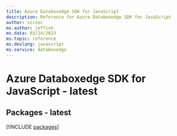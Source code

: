 ```yaml
---
title: Azure Databoxedge SDK for JavaScript
description: Reference for Azure Databoxedge SDK for JavaScript
author: xirzec
ms.author: jeffish
ms.data: 03/24/2023
ms.topic: reference
ms.devlang: javascript
ms.service: databoxedge
---
```

# Azure Databoxedge SDK for JavaScript - latest
## Packages - latest
[!INCLUDE [packages](databoxedge-index.md)]